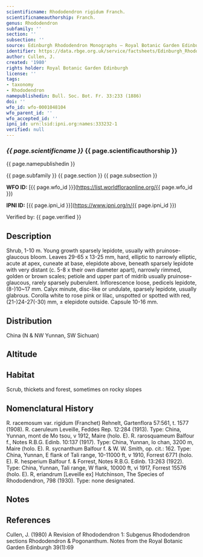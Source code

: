 ```yaml
---
scientificname: Rhododendron rigidum Franch.
scientificnameauthorship: Franch.
genus: Rhododendron
subfamily: ''
section: ''
subsection: ''
source: Edinburgh Rhododendron Monographs – Royal Botanic Garden Edinburgh
identifier: https://data.rbge.org.uk/service/factsheets/Edinburgh_Rhododendron_Monographs.xhtml
author: Cullen, J.
created: '1980'
rights holder: Royal Botanic Garden Edinburgh
license: ''
tags:
- taxonomy
- Rhododendron
namepublishedin: Bull. Soc. Bot. Fr. 33:233 (1886)
doi: ''
wfo_id: wfo-0001048104
wfo_parent_id: ''
wfo_accepted_id: ''
ipni_id: urn:lsid:ipni.org:names:333232-1
verified: null
---
```

### _{{ page.scientificname }}_ {{ page.scientificauthorship }}
 {{ page.namepublishedin }}

{{ page.subfamily }} {{ page.section }} {{ page.subsection }}

**WFO ID:** [{{ page.wfo_id }}](https://list.worldfloraonline.org/{{ page.wfo_id }})

**IPNI ID:** [{{ page.ipni_id }}](https://www.ipni.org/n/{{ page.ipni_id }})

Verified by: {{ page.verified }}



## Description
Shrub, 1-10 m. Young growth sparsely lepidote, usually with pruinose-glaucous bloom. Leaves 29-65 x 13-25 mm, hard, elliptic to narrowly elliptic, acute at apex, cuneate at base, elepidote above, beneath sparsely lepidote with very distant (c. 5-8 x their own diameter apart), narrowly rimmed, golden or brown scales; petiole and upper part of midrib usually pruinose-glaucous, rarely sparsely puberulent. Inflorescence loose, pedicels lepidote, (8-)10~17 mm. Calyx minute, disc-like or undulate, sparsely lepidote, usually glabrous. Corolla white to rose pink or lilac, unspotted or spotted with red, (21-)24-27(-30) mm, ± elepidote outside. Capsule 10-16 mm.

## Distribution
China (N & NW Yunnan, SW Sichuan)

## Altitude


## Habitat
Scrub, thickets and forest, sometimes on rocky slopes

## Nomenclatural History
R. racemosum var. rigidum (Franchet) Rehnelt, Gartenflora 57:561, t. 1577 (1908). R. caeruleum Leveille, Feddes Rep. 12:284 (1913). Type: China, Yunnan, mont de Mo tsou, v 1912, Maire (holo. E). R. rarosquameum Balfour f., Notes R.B.G. Edinb. 10:137 (1917). Type: China, Yunnan, Io chan, 3200 m, Maire (holo. E). R. sycnanthum Balfour f. & W. W. Smith, op. cit.: 162. Type: China, Yunnan, E flank of Tali range, 10-11000 ft, v 1910, Forrest 6771 (holo. E). R. hesperium Balfour f. & Forrest, Notes R.B.G. Edinb. 13:263 (1922). Type: China, Yunnan, Tali range, W flank, 10000 ft, vi 1917, Forrest 15576 (holo. E). R, eriandrum [Leveille ex] Hutchinson, The Species of Rhododendron, 798 (1930). Type: none designated.
                       
## Notes


## References

Cullen, J. (1980) A Revision of Rhododendron 1: Subgenus Rhododendron sections Rhododendron & Pogonanthum. Notes from the Royal Botanic Garden Edinburgh 39(1):69
